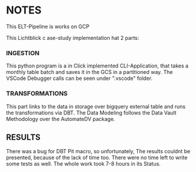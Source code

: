 # NOTES

This ELT-Pipeline is works on GCP


This Lichtblick c ase-study implementation hat 2 parts:

### INGESTION
This python program is a in Click implemented CLI-Application, that takes  a monthly table batch and saves it in the GCS in a partitioned way. The VSCode Debugger calls can be seen under ".vscode" folder.

### TRANSFORMATIONS

This part links to the data in storage over bigquery external table and runs the transformations via DBT. The Data Modeling follows the Data Vault Methodology over the AutomateDV package.

## RESULTS
There was a bug for DBT Pit macro, so unfortunately, The results couldnt be presented, because of the lack of time too. There were no time left to write some tests as well. The whole work took 7-8 hours in its Status.

